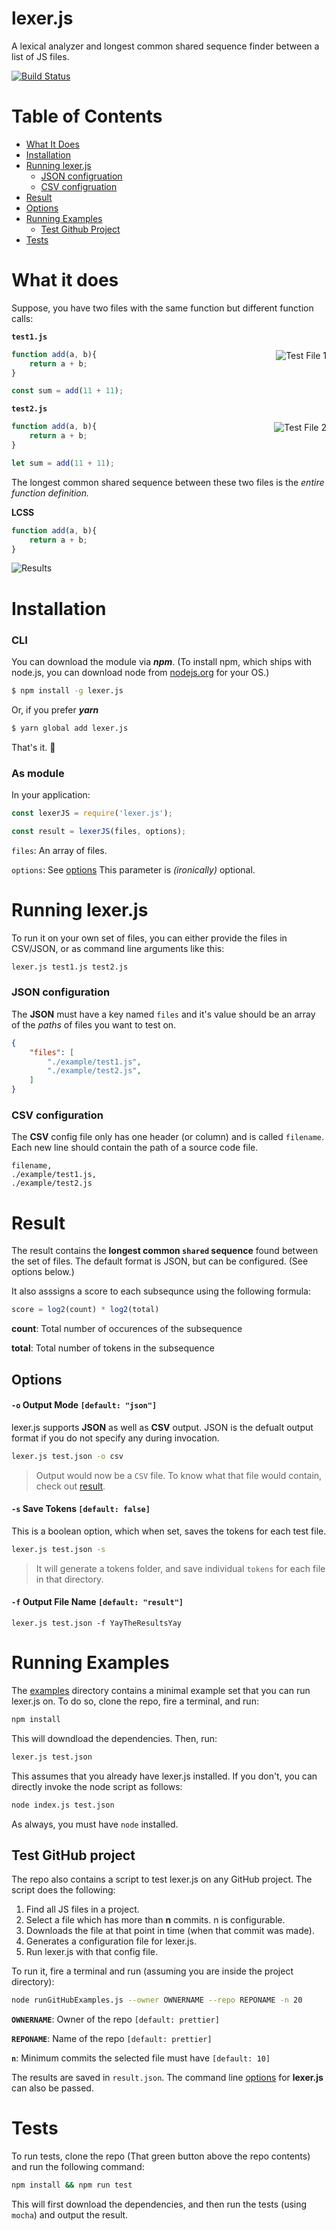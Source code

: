 # lexer.js

A lexical analyzer and longest common shared sequence finder between a list of JS files.

[![Build Status](https://travis-ci.org/abhisheksoni27/lexer.js.svg?branch=master)](https://travis-ci.org/abhisheksoni27/lexer.js)

# Table of Contents

* [What It Does](#what-it-does)
* [Installation](#installation)
* [Running lexer.js](#running-lexer.js)
    - [JSON configruation](#json-configuration)
    - [CSV configruation](#csv-configuration)
* [Result](#result)
* [Options](#options)
* [Running Examples](#running-examples)
    - [Test Github Project](#test-github-project)
* [Tests](#tests)

# What it does

Suppose, you have two files with the same function but different function calls:

**`test1.js`**

<img alt="Test File 1" align="right" src ="https://raw.githubusercontent.com/abhisheksoni27/lexer.js/master/src/assets/test1.png">

```js
function add(a, b){
    return a + b;
}

const sum = add(11 + 11);
```

**`test2.js`**

<img alt="Test File 2" align="right" src ="https://raw.githubusercontent.com/abhisheksoni27/lexer.js/master/src/assets/test2.png">

```js
function add(a, b){
    return a + b;
}

let sum = add(11 + 11);
```

The longest common shared sequence between these two files is the *entire function definition.*

**LCSS**


```js
function add(a, b){
    return a + b;
}
```

![Results](https://raw.githubusercontent.com/abhisheksoni27/lexer.js/master/src/assets/result.png)

# Installation

### CLI
You can download the module via ***npm***. (To install npm, which ships with node.js, you can download node from [nodejs.org](https://nodejs.org) for your OS.)

```bash
$ npm install -g lexer.js
```

Or, if you prefer ***yarn***

```bash
$ yarn global add lexer.js
```

That's it. 🎉

### As module

In your application:

```js
const lexerJS = require('lexer.js');

const result = lexerJS(files, options);
```

`files`: An array of files.

`options`: See [options](#options) This parameter is *(ironically)* optional.

# Running lexer.js

To run it on your own set of files, you can either provide the files in CSV/JSON, or as command line arguments like this:

```bash
lexer.js test1.js test2.js
```

### JSON configuration
The **JSON** must have a key named `files` and it's value should be an array of the *paths* of files you want to test on.

```json
{
    "files": [
        "./example/test1.js",
        "./example/test2.js",
    ]
}
```

### CSV configuration

The **CSV** config file only has one header (or column) and is called `filename`. Each new line should contain the path of a source code file.

```csv
filename,
./example/test1.js,
./example/test2.js
```

# Result

The result contains the **longest common `shared` sequence** found between the set of files. The default format is JSON, but can be configured. (See options below.)

It also asssigns a score to each subsequnce using the following formula:

```js
score = log2(count) * log2(total)
```

**count**: Total number of occurences of the subsequence

**total**: Total number of tokens in the subsequence

## Options

#### **`-o`** Output Mode `[default: "json"]`

lexer.js supports **JSON** as well as **CSV** output. JSON is the defualt output format if you do not specify any during invocation.

```bash
lexer.js test.json -o csv
```
> Output would now be a `CSV` file. To know what that file would contain, check out [result](#result).

#### **`-s`** Save Tokens `[default: false]`

This is a boolean option, which when set, saves the tokens for each test file.

```bash
lexer.js test.json -s
```

> It will generate a tokens folder, and save individual `tokens` for each file in that directory.

#### **`-f`** Output File Name `[default: "result"]`

```
lexer.js test.json -f YayTheResultsYay
```

# Running Examples

The [examples](https://) directory contains a minimal example set that you can run lexer.js on. To do so, clone the repo, fire a terminal, and run:

```bash
npm install
```

This will downdload the dependencies. Then, run:

```bash
lexer.js test.json
```

This assumes that you already have lexer.js installed. If you don't, you can directly invoke the node script as follows:

```bash
node index.js test.json
```

As always, you must have `node` installed.

## Test GitHub project

The repo also contains a script to test lexer.js on any GitHub project. The script does the following:

1. Find all JS files in a project.
2. Select a file which has more than **n** commits. n is configurable.
3. Downloads the file at that point in time (when that commit was made).
4. Generates a configuration file for lexer.js.
5. Run lexer.js with that config file.

To run it, fire a terminal and run (assuming you are inside the project directory):

```bash
node runGitHubExamples.js --owner OWNERNAME --repo REPONAME -n 20
```

**`OWNERNAME`**: Owner of the repo `[default: prettier]`

**`REPONAME`**: Name of the repo `[default: prettier]`

**`n`**: Minimum commits the selected file must have `[default: 10]`

The results are saved in `result.json`. The command line [options](#options) for **lexer.js** can also be passed.

# Tests

To run tests, clone the repo (That green button above the repo contents) and run the following command:

```bash
npm install && npm run test
```

This will first download the dependencies, and then run the tests (using `mocha`) and output the result.